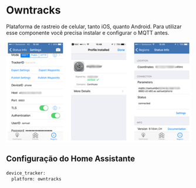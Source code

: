 # Owntracks

Plataforma de rastreio de celular, tanto iOS, quanto Android. Para utilizar esse componente você precisa instalar e configurar o MQTT antes.

![Owntracks](owntracks.png)

## Configuração do Home Assistante

```
device_tracker:
  platform: owntracks
```

